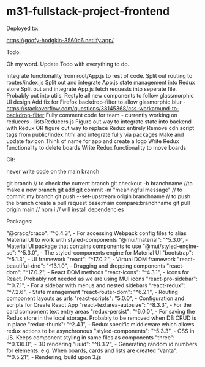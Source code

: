 # m31-fullstack-project-frontend

Deployed to:

https://goofy-hodgkin-3560c6.netlify.app/

Todo:

Oh my word. Update Todo with everything to do.

Integrate functionality from root/App.js to rest of code.
Split out routing to routes/index.js
Split out and integrate App.js state management into Redux store
Split out and integrate App.js fetch requests into seperate file. Probably put into utils.
Restyle all new components to follow glassmorphic UI design
Add fix for Firefox backdrop-filter to allow glasmorphic blur - https://stackoverflow.com/questions/38145368/css-workaround-to-backdrop-filter
Fully comment code for team - currently working on reducers - listsReducers.js
Figure out way to integrate state into backend with Redux OR figure out way to replace Redux entirely
Remove cdn script tags from public/index.html and integrate fully via packages
Make and update favicon
Think of name for app and create a logo
Write Redux functionality to delete boards
Write Redux functionality to move boards


Git:

never write code on the main branch

git branch // to check the current branch
git checkout -b branchname //to make a new branch
git add
git commit -m "meaningful message" // to commit my branch
git push --set-upstream origin branchname // to push the branch
create a pull request base:main compare:branchname
git pull origin main // 
npm i // will install dependencies

Packages:

"@craco/craco": "^6.4.3", - For accessing Webpack config files to alias Material UI to work with styled-components
"@mui/material": "^5.3.0", - Material UI package that contains components to use
"@mui/styled-engine-sc": "^5.3.0", - The styled-components engine for Material UI
"bootstrap": "^5.1.3", - UI framework
"react": "^17.0.2", - Virtual DOM framework
"react-beautiful-dnd": "^13.1.0", - Dragging and dropping components
"react-dom": "^17.0.2", - React DOM methods
"react-icons": "^4.3.1", - Icons for React. Probably not needed as we are using MUI icons
"react-pro-sidebar": "^0.7.1", - For a sidebar with menus and nested sidebars
"react-redux": "^7.2.6", - State management
"react-router-dom": "^6.2.1", - Routing component layouts as urls
"react-scripts": "5.0.0", - Configuration and scripts for Create React App
"react-textarea-autosize": "^8.3.3", - For the card component text entry areas
"redux-persist": "^6.0.0", - For saving the Redux store in the local storage. Probably to be removed when DB CRUD is in place
"redux-thunk": "^2.4.1", - Redux specific middleware which allows redux actions to be asynchronous
"styled-components": "^5.3.3", - CSS in JS. Keeps component styling in same files as components
"three": "^0.136.0", - 3D rendering
"uuid": "^8.3.2", - Generating random id numbers for elements. e.g. When boards, cards and lists are created
"vanta": "^0.5.21", - Rendering, build upon 3.js
